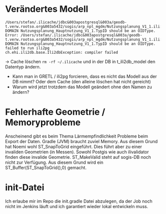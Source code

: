 # Verändertes Modell

```
/Users/stefan/.ilicache/jdbc&003apostgresql&003a/geodb-t.verw.rootso.org&003a5432/sogis/arp_npl_mgdm/Nutzungsplanung_V1_1.ili:47:Domain DOMAIN Nutzungsplanung_Hauptnutzung_V1_1.TypID should be an OIDType.
Error: /Users/stefan/.ilicache/jdbc&003apostgresql&003a/geodb-t.verw.rootso.org&003a5432/sogis/arp_npl_mgdm/Nutzungsplanung_V1_1.ili:47:Domain DOMAIN Nutzungsplanung_Hauptnutzung_V1_1.TypID should be an OIDType.
failed to run ili2pg
ch.ehi.ili2db.base.Ili2dbException: compiler failed
```

-> Cache löschen `rm -rf ~/.ilicache` und in der DB in t_ili2db_model den Datentyp ändern. 
- Kann man in GRETL / ili2pg forcieren, dass es nicht das Modell aus der DB nimmt? Oder dem Cache (den alleine löschen hat nicht gereicht)
- Warum wird jetzt trotzdem das Modell geändert ohne den Namen zu ändern?

# Fehlerhafte Geometrie / Memoryprobleme
Anscheinend gibt es beim Thema Lärmempfindlichkeit Probleme beim Export der Daten. Gradle (JVM) braucht zuviel Memory. Aus diesem Grund hat Noemi wohl ST_SnapToGrid eingeführt. Dies führt aber zu einer invaliden Geometrien (in Messen). Sowohl Postgis wie auch ilivalidator finden diese invalide Geometrie. ST_MakeValid steht auf sogis-DB noch nicht zur Verfügung. Aus diesem Grund wird ein ST_Buffer(ST_SnapToGrid(),0) gemacht.

# init-Datei
Ich erlaube mir im Repo die init.gradle Datei abzulegen, da der Job noch nicht im Jenkins läuft und ich garantiert wieder lokal entwickeln muss.
